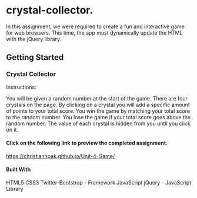 # crystal-collector.

In this assignment, we were required to create a fun and interactive game for web browsers. This time, the app must dynamically update the HTML with the jQuery library.

## Getting Started
### Crystal Collector

Instructions:

You will be given a random number at the start of the game. There are four crystals on the page. By clicking on a crystal you will add a specific amount of points to your total score. You win the game by matching your total score to the random number. You lose the game if your total score goes above the random number. The value of each crystal is hidden from you until you click on it.

#### Click on the following link to preview the completed assignment.
https://christianhpak.github.io/Unit-4-Game/

#### Built With
HTML5
CSS3
Twitter-Bootstrap - Framework
JavaScript
jQuery - JavaScript Library
